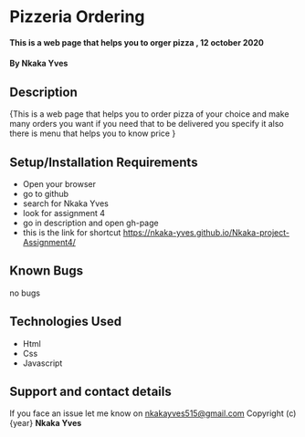 # Pizzeria Ordering
#### This is a web page that helps you to orger pizza , 12 october 2020
#### By **Nkaka Yves**
## Description
{This is a web page that helps you to order pizza of your choice and make many orders you want
if you need that to be delivered you specify it also there is menu that helps you to know price }
## Setup/Installation Requirements
* Open your browser 
* go to github
* search for Nkaka Yves
* look for assignment 4
* go in description and open gh-page
* this is the link for shortcut https://nkaka-yves.github.io/Nkaka-project-Assignment4/
## Known Bugs
no bugs
## Technologies Used
* Html
* Css
* Javascript
## Support and contact details
If you face an issue let me know on nkakayves515@gmail.com
Copyright (c) {year} **Nkaka Yves**
